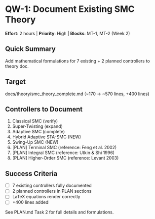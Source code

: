 # QW-1: Document Existing SMC Theory

**Effort**: 2 hours | **Priority**: High | **Blocks**: MT-1, MT-2 (Week 2)

## Quick Summary
Add mathematical formulations for 7 existing + 2 planned controllers to theory doc.

## Target
docs/theory/smc_theory_complete.md (~170 → ~570 lines, +400 lines)

## Controllers to Document
1. Classical SMC (verify)
2. Super-Twisting (expand)
3. Adaptive SMC (complete)
4. Hybrid Adaptive STA-SMC (NEW)
5. Swing-Up SMC (NEW)
6. [PLAN] Terminal SMC (reference: Feng et al. 2002)
7. [PLAN] Integral SMC (reference: Utkin & Shi 1996)
8. [PLAN] Higher-Order SMC (reference: Levant 2003)

## Success Criteria
- [ ] 7 existing controllers fully documented
- [ ] 2 planned controllers in PLAN sections
- [ ] LaTeX equations render correctly
- [ ] +400 lines added

See PLAN.md Task 2 for full details and formulations.
